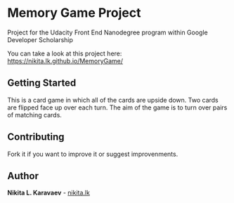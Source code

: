 # Memory Game Project

Project for the Udacity Front End Nanodegree program within Google Developer Scholarship

You can take a look at this project here: https://nikita.lk.github.io/MemoryGame/

## Getting Started

This is a card game in which all of the cards are upside down. Two cards are flipped face up over each turn. The aim of the game is to turn over pairs of matching cards. 

## Contributing

Fork it if you want to improve it or suggest improvenments.

## Author

**Nikita L. Karavaev** - [nikita.lk](https://github.com/nikita.lk)
